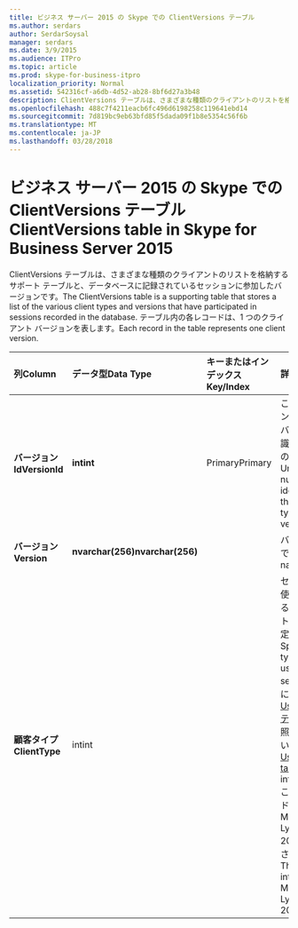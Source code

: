 ```yaml
---
title: ビジネス サーバー 2015 の Skype での ClientVersions テーブル
ms.author: serdars
author: SerdarSoysal
manager: serdars
ms.date: 3/9/2015
ms.audience: ITPro
ms.topic: article
ms.prod: skype-for-business-itpro
localization_priority: Normal
ms.assetid: 542316cf-a6db-4d52-ab28-8bf6d27a3b48
description: ClientVersions テーブルは、さまざまな種類のクライアントのリストを格納するサポート テーブルと、データベースに記録されているセッションに参加したバージョンです。 テーブル内の各レコードは、1 つのクライアント バージョンを表します。
ms.openlocfilehash: 488c7f4211eacb6fc496d6198258c119641ebd14
ms.sourcegitcommit: 7d819bc9eb63bfd85f5dada09f1b8e5354c56f6b
ms.translationtype: MT
ms.contentlocale: ja-JP
ms.lasthandoff: 03/28/2018
---
```

# <a name="clientversions-table-in-skype-for-business-server-2015"></a><span data-ttu-id="4fec1-104">ビジネス サーバー 2015 の Skype での ClientVersions テーブル</span><span class="sxs-lookup"><span data-stu-id="4fec1-104">ClientVersions table in Skype for Business Server 2015</span></span>
 
<span data-ttu-id="4fec1-105">ClientVersions テーブルは、さまざまな種類のクライアントのリストを格納するサポート テーブルと、データベースに記録されているセッションに参加したバージョンです。</span><span class="sxs-lookup"><span data-stu-id="4fec1-105">The ClientVersions table is a supporting table that stores a list of the various client types and versions that have participated in sessions recorded in the database.</span></span> <span data-ttu-id="4fec1-106">テーブル内の各レコードは、1 つのクライアント バージョンを表します。</span><span class="sxs-lookup"><span data-stu-id="4fec1-106">Each record in the table represents one client version.</span></span>
  
|<span data-ttu-id="4fec1-107">**列**</span><span class="sxs-lookup"><span data-stu-id="4fec1-107">**Column**</span></span>|<span data-ttu-id="4fec1-108">**データ型**</span><span class="sxs-lookup"><span data-stu-id="4fec1-108">**Data Type**</span></span>|<span data-ttu-id="4fec1-109">**キーまたはインデックス**</span><span class="sxs-lookup"><span data-stu-id="4fec1-109">**Key/Index**</span></span>|<span data-ttu-id="4fec1-110">**詳細**</span><span class="sxs-lookup"><span data-stu-id="4fec1-110">**Details**</span></span>|
|:-----|:-----|:-----|:-----|
|<span data-ttu-id="4fec1-111">**バージョン Id**</span><span class="sxs-lookup"><span data-stu-id="4fec1-111">**VersionId**</span></span> <br/> |<span data-ttu-id="4fec1-112">**int**</span><span class="sxs-lookup"><span data-stu-id="4fec1-112">**int**</span></span> <br/> |<span data-ttu-id="4fec1-113">Primary</span><span class="sxs-lookup"><span data-stu-id="4fec1-113">Primary</span></span>  <br/> |<span data-ttu-id="4fec1-114">このクライアントの種類とバージョンを識別する一意の番号です。</span><span class="sxs-lookup"><span data-stu-id="4fec1-114">Unique number identifying this client type and version.</span></span>  <br/> |
|<span data-ttu-id="4fec1-115">**バージョン**</span><span class="sxs-lookup"><span data-stu-id="4fec1-115">**Version**</span></span> <br/> |<span data-ttu-id="4fec1-116">**nvarchar(256)**</span><span class="sxs-lookup"><span data-stu-id="4fec1-116">**nvarchar(256)**</span></span> <br/> ||<span data-ttu-id="4fec1-117">バージョン名です。</span><span class="sxs-lookup"><span data-stu-id="4fec1-117">Version name.</span></span>  <br/> |
|<span data-ttu-id="4fec1-118">**顧客タイプ**</span><span class="sxs-lookup"><span data-stu-id="4fec1-118">**ClientType**</span></span> <br/> |<span data-ttu-id="4fec1-119">int</span><span class="sxs-lookup"><span data-stu-id="4fec1-119">int</span></span>  <br/> ||<span data-ttu-id="4fec1-120">セッションで使用されているクライアントの種類を指定します。</span><span class="sxs-lookup"><span data-stu-id="4fec1-120">Specifies the type of client used in the session.</span></span> <span data-ttu-id="4fec1-121">詳細については、 [UserAgentDef テーブル](useragentdef.md)を参照してください。</span><span class="sxs-lookup"><span data-stu-id="4fec1-121">See the [UserAgentDef table](useragentdef.md) for more information.</span></span> <br/> <span data-ttu-id="4fec1-122">このフィールドは、Microsoft Lync Server 2013 で導入されました。</span><span class="sxs-lookup"><span data-stu-id="4fec1-122">This field was introduced in Microsoft Lync Server 2013.</span></span>  <br/> |
   

